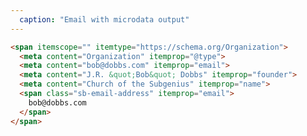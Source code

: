 ```yaml
---
  caption: "Email with microdata output"
---
```


<!-- markdownlint-disable MD041 -->
<!-- dprint-ignore -->
```html
<span itemscope="" itemtype="https://schema.org/Organization">
  <meta content="Organization" itemprop="@type">
  <meta content="bob@dobbs.com" itemprop="email">
  <meta content="J.R. &quot;Bob&quot; Dobbs" itemprop="founder">
  <meta content="Church of the Subgenius" itemprop="name">
  <span class="sb-email-address" itemprop="email">
    bob@dobbs.com
  </span>
</span>
```
